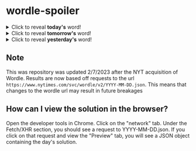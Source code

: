 # wordle-spoiler

<details>
  <summary>Click to reveal <b>today's</b> word!</summary>
  <br>
  <b> shell </b>
</details>

<details>
  <summary>Click to reveal <b>tomorrow's</b> word!</summary>
  <br>
  <b> wagon </b>
</details>

<details>
  <summary>Click to reveal <b>yesterday's</b> word!</summary>
  <br>
  <b> modem </b>
</details>

## Note
This was repository was updated 2/7/2023 after the NYT acquisition of Wordle. Results are now based off requests to the url `https://www.nytimes.com/svc/wordle/v2/YYYY-MM-DD.json`. This means that changes to the wordle url may result in future breakages

## How can I view the solution in the browser?
Open the developer tools in Chrome. Click on the "network" tab. Under the Fetch/XHR section, you should see a request to YYYY-MM-DD.json. If you click on that request and view the "Preview" tab, you will see a JSON object containing the day's solution.